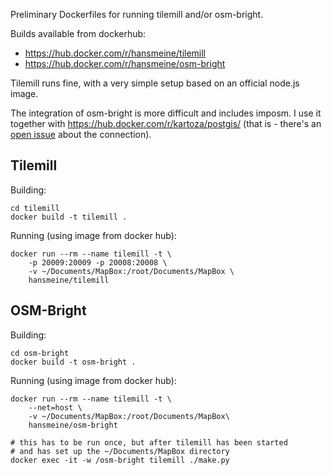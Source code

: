 Preliminary Dockerfiles for running tilemill and/or osm-bright.

Builds available from dockerhub:
* https://hub.docker.com/r/hansmeine/tilemill
* https://hub.docker.com/r/hansmeine/osm-bright

Tilemill runs fine, with a very simple setup based on an official node.js image.

The integration of osm-bright is more difficult and includes imposm.
I use it together with https://hub.docker.com/r/kartoza/postgis/
(that is - there's an [open issue](https://github.com/mapbox/osm-bright/issues/132) about the connection).

## Tilemill

Building:

    cd tilemill
    docker build -t tilemill .

Running (using image from docker hub):

    docker run --rm --name tilemill -t \
        -p 20009:20009 -p 20008:20008 \
	    -v ~/Documents/MapBox:/root/Documents/MapBox \
	    hansmeine/tilemill

## OSM-Bright

Building:

    cd osm-bright
    docker build -t osm-bright .

Running (using image from docker hub):

    docker run --rm --name tilemill -t \
        --net=host \
	    -v ~/Documents/MapBox:/root/Documents/MapBox\
        hansmeine/osm-bright
	
	# this has to be run once, but after tilemill has been started
	# and has set up the ~/Documents/MapBox directory
    docker exec -it -w /osm-bright tilemill ./make.py
